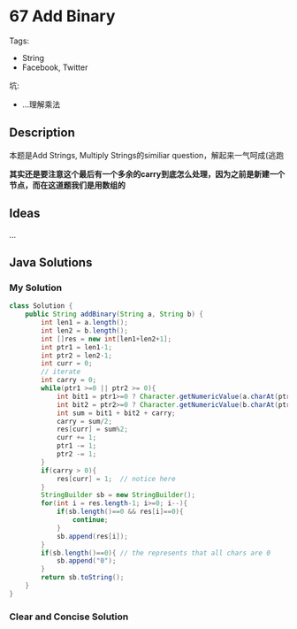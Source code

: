 # 67 Add Binary

Tags:

- String
- Facebook, Twitter

坑:

- ...理解乘法

## Description

本题是Add Strings, Multiply Strings的similiar question，解起来一气呵成(逃跑

**其实还是要注意这个最后有一个多余的carry到底怎么处理，因为之前是新建一个节点，而在这道题我们是用数组的**

## Ideas

...

## Java Solutions

### My Solution

```java
class Solution {
    public String addBinary(String a, String b) {
        int len1 = a.length();
        int len2 = b.length();
        int []res = new int[len1+len2+1];
        int ptr1 = len1-1;
        int ptr2 = len2-1;
        int curr = 0;
        // iterate
        int carry = 0;
        while(ptr1 >=0 || ptr2 >= 0){
            int bit1 = ptr1>=0 ? Character.getNumericValue(a.charAt(ptr1)) : 0;
            int bit2 = ptr2>=0 ? Character.getNumericValue(b.charAt(ptr2)) : 0;
            int sum = bit1 + bit2 + carry;
            carry = sum/2;
            res[curr] = sum%2;
            curr += 1;
            ptr1 -= 1;
            ptr2 -= 1;
        }
        if(carry > 0){
            res[curr] = 1;  // notice here
        }
        StringBuilder sb = new StringBuilder();
        for(int i = res.length-1; i>=0; i--){
            if(sb.length()==0 && res[i]==0){
                continue;
            }
            sb.append(res[i]);
        }
        if(sb.length()==0){ // the represents that all chars are 0
            sb.append("0");
        }
        return sb.toString();
    }
}
```

### Clear and Concise Solution

```java

```